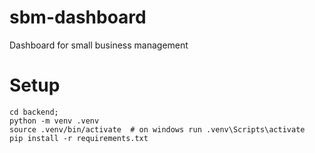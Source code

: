 # sbm-dashboard
Dashboard for small business management

# Setup
```shell
cd backend;
python -m venv .venv
source .venv/bin/activate  # on windows run .venv\Scripts\activate
pip install -r requirements.txt
```